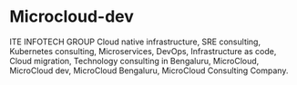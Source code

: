 # Microcloud-dev
ITE INFOTECH GROUP
Cloud native infrastructure, SRE consulting, Kubernetes consulting, Microservices, DevOps, Infrastructure as code, Cloud migration, Technology consulting in Bengaluru, MicroCloud, MicroCloud dev, MicroCloud Bengaluru, MicroCloud Consulting Company. 
